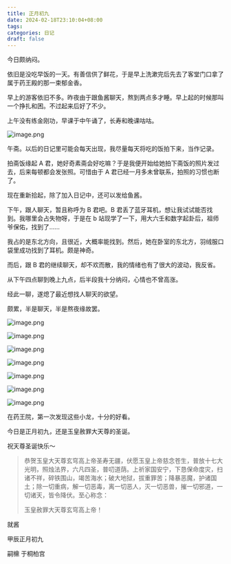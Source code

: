 ```yaml
---
title: 正月初九
date: 2024-02-18T23:10:04+08:00
tags: 
categories: 日记
draft: false
---
```

今日颇纳闷。

依旧是没吃早饭的一天。有善信供了鲜花，于是早上洗漱完后先去了客堂门口拿了属于药王殿的那一束郁金香。

早上的游客依旧不多。昨夜由于跟鱼酱聊天，熬到两点多才睡。早上起的时候那叫一个挣扎和困。不过起来后好了不少。

上午没有练金刚功，早课于中午诵了，长寿和晚课咕咕。

![image.png](https://cdn.jsdelivr.net/gh/luo029/blogimage@main/24%200218%20231224.png)

午斋。以后的日记里可能会每天出现，我尽量每天将吃的饭拍下来，当作记录。

拍斋饭缘起 A 君，她好奇素斋会好吃嘛？于是我便开始给她拍下斋饭的照片发过去，后来每顿都会发张照。可惜由于 A 君已经一月多未曾联系，拍照的习惯也断了。

现在重新拾起，除了加入日记中，还可以发给鱼酱。

 下午，跟人聊天，暂且称呼为 B 君吧。B 君丢了蓝牙耳机，想让我试试能否找到。我哪里会占失物呀，于是在 b 站现学了一下，用大六壬和数字起卦后，祖师爷保佑，找到了……

我占的是东北方向，且很近，大概率能找到。然后，她在卧室的东北方，羽绒服口袋里成功找到了耳机。颇是神奇。

而后，跟 B 君的继续聊天，却不欢而散，我的情绪也有了很大的波动，我反省。

从下午四点聊到晚上九点，后半段我十分纳闷，心情也不曾高涨。

经此一聊，遂熄了最近想找人聊天的欲望。

颇累，半是聊天，半是熬夜缘故罢。

![image.png](https://cdn.jsdelivr.net/gh/luo029/blogimage@main/24%200218%20230327.png)

![image.png](https://cdn.jsdelivr.net/gh/luo029/blogimage@main/24%200218%20230336.png)

![image.png](https://cdn.jsdelivr.net/gh/luo029/blogimage@main/24%200218%20230349.png)

![image.png](https://cdn.jsdelivr.net/gh/luo029/blogimage@main/24%200218%20230415.png)

![image.png](https://cdn.jsdelivr.net/gh/luo029/blogimage@main/24%200218%20230431.png)

![image.png](https://cdn.jsdelivr.net/gh/luo029/blogimage@main/24%200218%20230545.png)

![image.png](https://cdn.jsdelivr.net/gh/luo029/blogimage@main/24%200218%20230609.png)

在药王院，第一次发现这些小龙，十分的好看。

今日是正月初九，还是玉皇赦罪大天尊的圣诞。

祝天尊圣诞快乐～

> 恭贺玉皇大天尊玄穹高上帝圣寿无疆，伏愿玉皇上帝慈念苍生，普放十七大光明，照烛法界，六凡四圣，普叨道荫。上祈家国安宁，下恳保命度灾，扫诸不祥，碎铁围山，竭苦海水；破大地狱，拔重罪苦；降暴恶魔，护诸国土；除一切重病，解一切恶毒，离一切恶人，灭一切恶兽，摧一切邪道，一切诸天，皆令降伏。至心称念：
> 
> 玉皇赦罪大天尊玄穹高上帝！

就酱

甲辰正月初九

嗣檙 于桐柏宫